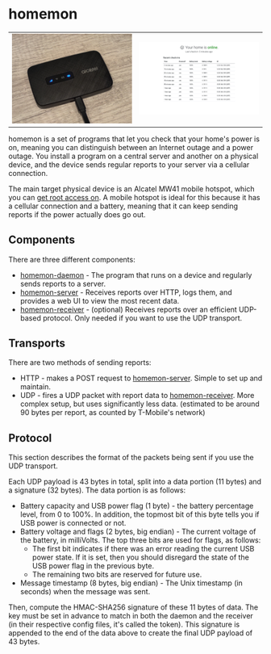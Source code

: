 # homemon
|   |   |
| - | - |
| ![The hotspot](./device.jpg) | ![The web UI](./website.png) |

homemon is a set of programs that let you check that your home's power is on, meaning you can distinguish between an Internet outage and a power outage. You install a program on a central server and another on a physical device, and the device sends regular reports to your server via a cellular connection.

The main target physical device is an Alcatel MW41 mobile hotspot, which you can [get root access on](https://alex.studer.dev/2021/01/04/mw41-1). A mobile hotspot is ideal for this because it has a cellular connection and a battery, meaning that it can keep sending reports if the power actually does go out.

## Components
There are three different components:
* [homemon-daemon](https://github.com/thatoddmailbox/homemon-daemon) - The program that runs on a device and regularly sends reports to a server.
* [homemon-server](https://github.com/thatoddmailbox/homemon-server) - Receives reports over HTTP, logs them, and provides a web UI to view the most recent data.
* [homemon-receiver](https://github.com/thatoddmailbox/homemon-receiver) - (optional) Receives reports over an efficient UDP-based protocol. Only needed if you want to use the UDP transport.

## Transports
There are two methods of sending reports:
* HTTP - makes a POST request to [homemon-server](https://github.com/thatoddmailbox/homemon-server). Simple to set up and maintain.
* UDP - fires a UDP packet with report data to [homemon-receiver](https://github.com/thatoddmailbox/homemon-receiver). More complex setup, but uses significantly less data. (estimated to be around 90 bytes per report, as counted by T-Mobile's network)

## Protocol
This section describes the format of the packets being sent if you use the UDP transport.

Each UDP payload is 43 bytes in total, split into a data portion (11 bytes) and a signature (32 bytes). The data portion is as follows:

* Battery capacity and USB power flag (1 byte) - the battery percentage level, from 0 to 100%. In addition, the topmost bit of this byte tells you if USB power is connected or not.
* Battery voltage and flags (2 bytes, big endian) - The current voltage of the battery, in milliVolts. The top three bits are used for flags, as follows:
	* The first bit indicates if there was an error reading the current USB power state. If it is set, then you should disregard the state of the USB power flag in the previous byte.
	* The remaining two bits are reserved for future use.
* Message timestamp (8 bytes, big endian) - The Unix timestamp (in seconds) when the message was sent.

Then, compute the HMAC-SHA256 signature of these 11 bytes of data. The key must be set in advance to match in both the daemon and the receiver (in their respective config files, it's called the token). This signature is appended to the end of the data above to create the final UDP payload of 43 bytes.